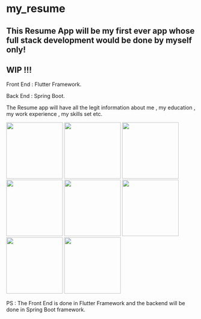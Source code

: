 # my_resume



## This Resume App will be my first ever app whose full stack development would be done by myself only!  

## WIP !!!  

Front End : Flutter Framework. 
  
  
Back End : Spring Boot. 

The Resume app will have all the legit information about me , my education , my work experience , my skills set etc. 

<img src="https://user-images.githubusercontent.com/67114557/115982504-5e9fdd00-a5b9-11eb-8f76-a367c8940985.jpg" width="150">
<img src="https://user-images.githubusercontent.com/67114557/115240769-b663c180-a13d-11eb-8548-f8a45204a10c.jpg" width="150"> 
<img src="https://user-images.githubusercontent.com/67114557/115240786-b9f74880-a13d-11eb-887f-8bc7d5a7fb1a.jpg" width="150"> 
<img src="https://user-images.githubusercontent.com/67114557/114353730-fdc0df80-9b8a-11eb-9169-e0436b7743f2.jpg" width="150">
<img src="https://user-images.githubusercontent.com/67114557/114353835-1af5ae00-9b8b-11eb-9814-43581999c65a.jpg" width="150">
<img src="https://user-images.githubusercontent.com/67114557/114353907-319c0500-9b8b-11eb-838d-f944cfffb1a7.jpg" width="150">
<img src="https://user-images.githubusercontent.com/67114557/114385091-2e197580-9bad-11eb-8970-ebcaa0744ab3.jpg" width="150">
<img src="https://user-images.githubusercontent.com/67114557/114353975-437da800-9b8b-11eb-9840-db39512c346c.jpg" width="150"> 


PS : The Front End is done in Flutter Framework and the backend will be done in Spring Boot framework.


